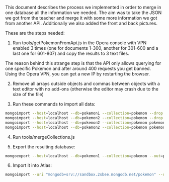 This document describes the process we implemented in order to merge in one database all the information we needed.
The aim was to take the JSON we got from the teacher and merge it with some more information we got from another API. Additionally we also added the front and back pictures.

These are the steps needed:

1. Run tools/getPokemonFromApi.js in the Opera console with VPN enabled 3 times (one for documents 1-300, another for 301-600 and a last one for 601-807) and copy the results to 3 text files.

The reason behind this strange step is that the API only allows querying for one specific Pokemon and after around 400 requests you get banned. Using the Opera VPN, you can get a new IP by restarting the browser.

2. Remove all arrays outside objects and commas between objects with a text editor with no add-ons (otherwise the editor may crash due to the size of the file)

3. Run these commands to import all data:

```bash
mongoimport --host=localhost --db=pokemon1 --collection=pokemon --drop pokemon1.json
mongoimport --host=localhost --db=pokemon2 --collection=pokemon --drop pokemon2.1.json
mongoimport --host=localhost --db=pokemon2 --collection=pokemon pokemon2.2.json
mongoimport --host=localhost --db=pokemon2 --collection=pokemon pokemon2.3.json
```

4. Run tools/mergeCollections.js

5. Export the resulting database:

```bash
mongoexport --host=localhost --db=pokemon1 --collection=pokemon --out=pokemonmerged.json
```

6. Import it into Atlas:

```bash
mongoimport --uri "mongodb+srv://sandbox.2sbee.mongodb.net/pokemon" --username m001-student --drop --collection=pokemon pokemonmerged.json
```
